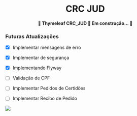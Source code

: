 <h1 align="center">CRC JUD</h1>

<h4 align="center"> 
	🚧  Thymeleaf CRC_JUD 🚀 Em construção...  🚧
</h4>


### Futuras Atualizações

- [x] Implementar mensagens de erro
- [x] Implementar de segurança
- [x] Implementando Flyway
- [ ] Validação de CPF
- [ ] Implementar Pedidos de Certidões
- [ ] Implementar Recibo de Pedido


[![](http://img.youtube.com/vi/XzJIDHyATy0/0.jpg)](http://www.youtube.com/watch?v=XzJIDHyATy0 "CRC-JUD")
